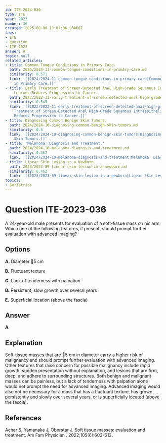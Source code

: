 ```yaml
---
id: ITE-2023-036
type: ITE
year: 2023
number: 36
created: 2025-08-08 10:07:36.930607
tags:
- ITE
- question
- ITE-2023
answer: A
topic: null
related_articles:
- title: Common Tongue Conditions in Primary Care.
  path: 2024/2024-11-common-tongue-conditions-in-primary-care.md
  similarity: 0.571
  link: '[[2024/2024-11-common-tongue-conditions-in-primary-care|Common Tongue Conditions
    in Primary Care.]]'
- title: Early Treatment of Screen-Detected Anal High-Grade Squamous Intraepithelial
    Lesions Reduces Progression to Cancer.
  path: 2022/2022-11-early-treatment-of-screen-detected-anal-high-grade-squamous.md
  similarity: 0.545
  link: '[[2022/2022-11-early-treatment-of-screen-detected-anal-high-grade-squamous|Early
    Treatment of Screen-Detected Anal High-Grade Squamous Intraepithelial Lesions
    Reduces Progression to Cancer.]]'
- title: Diagnosing Common Benign Skin Tumors.
  path: 2024/2024-10-diagnosing-common-benign-skin-tumors.md
  similarity: 0.5
  link: '[[2024/2024-10-diagnosing-common-benign-skin-tumors|Diagnosing Common Benign
    Skin Tumors.]]'
- title: 'Melanoma: Diagnosis and Treatment.'
  path: 2024/2024-10-melanoma-diagnosis-and-treatment.md
  similarity: 0.467
  link: '[[2024/2024-10-melanoma-diagnosis-and-treatment|Melanoma: Diagnosis and Treatment.]]'
- title: Linear Skin Lesion in a Newborn.
  path: 2023/2023-09-linear-skin-lesion-in-a-newborn.md
  similarity: 0.462
  link: '[[2023/2023-09-linear-skin-lesion-in-a-newborn|Linear Skin Lesion in a Newborn.]]'
topics:
- Geriatrics
---
```


# Question ITE-2023-036

A 24-year-old male presents for evaluation of a soft-tissue mass on his arm. Which one of the following features, if present, should prompt further evaluation with advanced imaging?

## Options

**A.** Diameter 5 cm

**B.** Fluctuant texture

**C.** Lack of tenderness with palpation

**D.** Persistent, slow growth over several years

**E.** Superficial location (above the fascia)

## Answer

**A**

## Explanation

Soft-tissue masses that are 5 cm in diameter carry a higher risk of malignancy and should prompt further evaluation with advanced imaging. Other features that raise concern for possible malignancy include rapid growth, sudden presentation without explanation, and lesions that are firm, deep, and adhere to surrounding structures. Both benign and malignant masses can be painless, but a lack of tenderness with palpation alone would not prompt the need for advanced imaging. Advanced imaging would also not be necessary for a mass that has a fluctuant texture, has grown persistently and slowly over several years, or is superficially located (above the fascia).

## References

Achar S, Yamanaka J, Oberstar J. Soft tissue masses: evaluation and treatment. Am Fam Physician . 2022;105(6):602-612.

